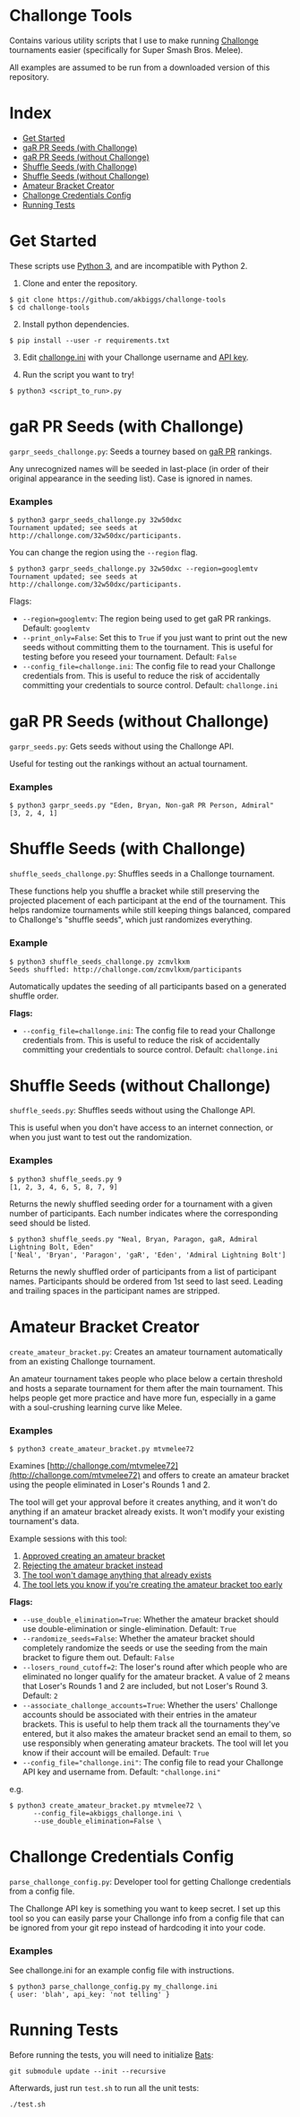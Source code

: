 # Challonge Tools

Contains various utility scripts that I use to make running
[Challonge](http://challonge.com) tournaments easier (specifically
for Super Smash Bros. Melee).

All examples are assumed to be run from a downloaded version of this
repository.

# Index

* [Get Started](https://github.com/akbiggs/challonge-tools#get-started)
* [gaR PR Seeds (with Challonge)](https://github.com/akbiggs/challonge-tools#gar-pr-seeds-with-challonge)
* [gaR PR Seeds (without Challonge)](https://github.com/akbiggs/challonge-tools#gar-pr-seeds-without-challonge)
* [Shuffle Seeds (with Challonge)](https://github.com/akbiggs/challonge-tools#shuffle-seeds-with-challonge)
* [Shuffle Seeds (without Challonge)](https://github.com/akbiggs/challonge-tools#shuffle-seeds-without-challonge)
* [Amateur Bracket Creator](https://github.com/akbiggs/challonge-tools#amateur-bracket-creator)
* [Challonge Credentials Config](https://github.com/akbiggs/challonge-tools#challonge-credentials-config)
* [Running Tests](https://github.com/akbiggs/challonge-tools#running-tests)

# Get Started

These scripts use [Python 3](https://www.python.org/downloads/), and are incompatible
with Python 2.

1. Clone and enter the repository.

```
$ git clone https://github.com/akbiggs/challonge-tools
$ cd challonge-tools
```

2. Install python dependencies.

```
$ pip install --user -r requirements.txt
```

3. Edit [challonge.ini](https://github.com/akbiggs/challonge-tools/blob/master/challonge.ini)
   with your Challonge username and [API key](https://challonge.com/settings/developer).

4. Run the script you want to try!

```
$ python3 <script_to_run>.py
```

# gaR PR Seeds (with Challonge)

`garpr_seeds_challonge.py`: Seeds a tourney based on
[gaR PR](http://www.garpr.com) rankings.

Any unrecognized names will be seeded in last-place (in order of their
original appearance in the seeding list). Case is ignored in names.

### Examples

```
$ python3 garpr_seeds_challonge.py 32w50dxc
Tournament updated; see seeds at http://challonge.com/32w50dxc/participants.
```

You can change the region using the `--region` flag.

```
$ python3 garpr_seeds_challonge.py 32w50dxc --region=googlemtv
Tournament updated; see seeds at http://challonge.com/32w50dxc/participants.
```

Flags:

* `--region=googlemtv`: The region being used to get gaR PR rankings. Default:
  `googlemtv`
* `--print_only=False`: Set this to `True` if you just want to print out the
  new seeds without committing them to the tournament. This is useful for
  testing before you reseed your tournament. Default: `False`
* `--config_file=challonge.ini`: The config file to read your Challonge
  credentials from. This is useful to reduce the risk of accidentally
  committing your credentials to source control. Default: `challonge.ini`

# gaR PR Seeds (without Challonge)

`garpr_seeds.py`: Gets seeds without using the Challonge API.

Useful for testing out the rankings without an actual tournament.

### Examples

```
$ python3 garpr_seeds.py "Eden, Bryan, Non-gaR PR Person, Admiral"
[3, 2, 4, 1]
```

# Shuffle Seeds (with Challonge)

`shuffle_seeds_challonge.py`: Shuffles seeds in a Challonge tournament.

These functions help you shuffle a bracket while still preserving the projected
placement of each participant at the end of the tournament. This helps
randomize tournaments while still keeping things balanced, compared to
Challonge's "shuffle seeds", which just randomizes everything.

### Example

```
$ python3 shuffle_seeds_challonge.py zcmvlkxm
Seeds shuffled: http://challonge.com/zcmvlkxm/participants
```

Automatically updates the seeding of all participants based on a generated
shuffle order.

**Flags:**

* `--config_file=challonge.ini`: The config file to read your Challonge
  credentials from. This is useful to reduce the risk of accidentally
  committing your credentials to source control. Default: `challonge.ini`

# Shuffle Seeds (without Challonge)

`shuffle_seeds.py`: Shuffles seeds without using the Challonge API.

This is useful when you don't have access to an internet connection, or
when you just want to test out the randomization.

### Examples

```
$ python3 shuffle_seeds.py 9
[1, 2, 3, 4, 6, 5, 8, 7, 9]
```

Returns the newly shuffled seeding order for a tournament with a given number
of participants. Each number indicates where the corresponding seed should be
listed.

```
$ python3 shuffle_seeds.py "Neal, Bryan, Paragon, gaR, Admiral Lightning Bolt, Eden"
['Neal', 'Bryan', 'Paragon', 'gaR', 'Eden', 'Admiral Lightning Bolt']
```

Returns the newly shuffled order of participants from a list of participant names.
Participants should be ordered from 1st seed to last seed. Leading and trailing
spaces in the participant names are stripped.

# Amateur Bracket Creator

`create_amateur_bracket.py`: Creates an amateur tournament automatically from
an existing Challonge tournament.

An amateur tournament takes people who place below a certain threshold and
hosts a separate tournament for them after the main tournament. This helps
people get more practice and have more fun, especially in a game with a
soul-crushing learning curve like Melee.

### Examples

```
$ python3 create_amateur_bracket.py mtvmelee72
```

Examines [http://challonge.com/mtvmelee72](http://challonge.com/mtvmelee72)
and offers to create an amateur bracket using the people eliminated in
Loser's Rounds 1 and 2.

The tool will get your approval before it creates anything, and it won't do
anything if an amateur bracket already exists. It won't modify your existing
tournament's data.

Example sessions with this tool:

1. [Approved creating an amateur bracket](https://pastebin.com/LTfCKFWr)
2. [Rejecting the amateur bracket instead](https://pastebin.com/qDvP8Ayz)
3. [The tool won't damage anything that already
   exists](https://pastebin.com/FiEb4ejS)
4. [The tool lets you know if you're creating the amateur bracket
   too early](https://pastebin.com/AazXDi84)

**Flags:**

* `--use_double_elimination=True`: Whether the amateur bracket should use
  double-elimination or single-elimination. Default: `True`
* `--randomize_seeds=False`: Whether the amateur bracket should completely
  randomize the seeds or use the seeding from the main bracket to figure
  them out. Default: `False`
* `--losers_round_cutoff=2`: The loser's round after which people who
  are eliminated no longer qualify for the amateur bracket. A value of
  2 means that Loser's Rounds 1 and 2 are included, but not Loser's Round 3.
  Default: `2`
* `--associate_challonge_accounts=True`: Whether the users' Challonge accounts
  should be associated with their entries in the amateur brackets. This is
  useful to help them track all the tournaments they've entered, but it also
  makes the amateur bracket send an email to them, so use responsibly when
  generating amateur brackets. The tool will let you know if their account
  will be emailed. Default: `True`
* `--config_file="challonge.ini"`: The config file to read your Challonge
  API key and username from. Default: `"challonge.ini"`

e.g.

```
$ python3 create_amateur_bracket.py mtvmelee72 \
      --config_file=akbiggs_challonge.ini \
      --use_double_elimination=False \
```

# Challonge Credentials Config

`parse_challonge_config.py`: Developer tool for getting Challonge credentials
from a config file.

The Challonge API key is something you want to keep secret. I set up this tool
so you can easily parse your Challonge info from a config file that can be
ignored from your git repo instead of hardcoding it into your code.

### Examples

See challonge.ini for an example config file with instructions.

```
$ python3 parse_challonge_config.py my_challonge.ini
{ user: 'blah', api_key: 'not telling' }
```

# Running Tests

Before running the tests, you will need to initialize
[Bats](https://github.com/sstephenson/bats):

```
git submodule update --init --recursive
```

Afterwards, just run `test.sh` to run all the unit tests:

```
./test.sh
```
